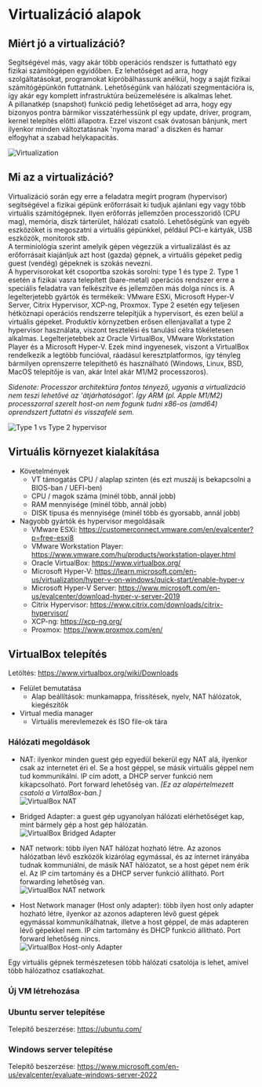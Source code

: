 # Virtualizáció alapok

## Miért jó a virtualizáció?
Segítségével más, vagy akár több operációs rendszer is futtatható egy fizikai számítógépen egyidőben. Ez lehetőséget ad arra, hogy szolgáltatásokat, programokat kipróbálhassunk anélkül, hogy a saját fizikai számítógépünkön futtatnánk. Lehetőségünk van hálózati szegmentációra is, így akár egy komplett infrastruktúra beüzemelésére is alkalmas lehet.  
A pillanatkép (snapshot) funkció pedig lehetőséget ad arra, hogy egy bizonyos pontra bármikor visszatérhessünk pl egy update, driver, program, kernel telepítés előtti állapotra. Ezzel viszont csak óvatosan bánjunk, mert ilyenkor minden változtatásnak 'nyoma marad' a diszken és hamar elfogyhat a szabad helykapacitás.

![Virtualization](resources/virtualization.png)

## Mi az a virtualizáció?
Virtualizáció során egy erre a feladatra megírt program (hypervisor) segítségével a fizikai gépünk erőforrásait ki tudjuk ajánlani egy vagy több virtuális számítógépnek. Ilyen erőforrás jellemzően processzoridő (CPU mag), memória, diszk tárterület, hálózati csatoló. Lehetőségünk van egyéb eszközöket is megoszatni a virtuális gépünkkel, például PCI-e kártyák, USB eszközök, monitorok stb.  
A terminiológia szerint amelyik gépen végezzük a virtualizálást és az erőforrásait kiajánljuk azt host (gazda) gépnek, a virtuális gépeket pedig guest (vendég) gépeknek is szokás nevezni.  
A hypervisorokat két csoportba szokás sorolni: type 1 és type 2. Type 1 esetén a fizikai vasra telepített (bare-metal) operációs rendszer erre a speciális feladatra van felkészítve és jellemzően más dolga nincs is. A legelterjetebb gyártók és termékeik: VMware ESXi, Microsoft Hyper-V Server, Citrix Hypervisor, XCP-ng, Proxmox. Type 2 esetén egy teljesen hétköznapi operációs rendszerre telepítjük a hypervisort, és ezen belül a virtuális gépeket. Produktív környzetben erősen ellenjavallat a type 2 hypervisor használata, viszont tesztelési és tanulási célra tökéletesen alkalmas. Legelterjetebbek az Oracle VirtualBox, VMware Workstation Player és a Microsoft Hyper-V. Ezek mind ingyenesek, viszont a VirtualBox rendelkezik a legtöbb funcióval, ráadásul keresztplatformos, így tényleg bármilyen oprenszerre telepíthető és használható (Windows, Linux, BSD, MacOS telepítője is van, akár Intel akár M1/M2 processzoros).  

*Sidenote: Processzor architektúra fontos tényező, ugyanis a virtualizáció nem teszi lehetővé az 'átjárhatóságot'. Így ARM (pl. Apple M1/M2) processzorral szerelt host-on nem fogunk tudni x86-os (amd64) oprendszert futtatni és visszafelé sem.*

![Type 1 vs Type 2 hypervisor](resources/virtualbox_type1_vs_type2.png)

## Virtuális környezet kialakítása
- Követelmények
  - VT támogatás CPU / alaplap szinten (és ezt muszáj is bekapcsolni a BIOS-ban / UEFI-ben)
  - CPU / magok száma (minél több, annál jobb)
  - RAM mennyisége (minél több, annál jobb)
  - DISK típusa és mennyisége (minél több és gyorsabb, annál jobb)
- Nagyobb gyártók és hypervisor megoldásaik
  - VMware ESXi: https://customerconnect.vmware.com/en/evalcenter?p=free-esxi8
  - VMware Workstation Player: https://www.vmware.com/hu/products/workstation-player.html
  - Oracle VirtualBox: https://www.virtualbox.org/
  - Microsoft Hyper-V: https://learn.microsoft.com/en-us/virtualization/hyper-v-on-windows/quick-start/enable-hyper-v
  - Microsoft Hyper-V Server: https://www.microsoft.com/en-us/evalcenter/download-hyper-v-server-2019
  - Citrix Hypervisor: https://www.citrix.com/downloads/citrix-hypervisor/
  - XCP-ng: https://xcp-ng.org/
  - Proxmox: https://www.proxmox.com/en/

## VirtualBox telepítés
Letöltés: https://www.virtualbox.org/wiki/Downloads
- Felület bemutatása
  - Alap beállítások: munkamappa, frissítések, nyelv, NAT hálózatok, kiegészítők
- Virtual media manager
  - Virtuális merevlemezek és ISO file-ok tára

### Hálózati megoldások
  - NAT: ilyenkor minden guest gép egyedül bekerül egy NAT alá, ilyenkor csak az internetet éri el. Se a host géppel, se másik virtuális géppel nem tud kommunikálni. IP cím adott, a DHCP server funkció nem kikapcsolható. Port forward lehetőség van. *[Ez az alapértelmezett csatoló a VirtalBox-ban.]*  
  ![VirtualBox NAT](resources/virtualbox_nat.png)

  - Bridged Adapter: a guest gép ugyanolyan hálózati elérhetőséget kap, mint bármely gép a host gép hálózatán.  
  ![VirtualBox Bridged Adapter](resources/virtualbox_bridged.png)

  - NAT network: több ilyen NAT hálózat hozható létre. Az azonos hálózatban lévő eszközök kizárólag egymással, és az internet irányába tudnak kommuniálni, de másik NAT hálózatot, se a host gépet nem érik el. Az IP cím tartomány és a DHCP server funkció állítható. Port forwarding lehetőség van.  
  ![VirtualBox NAT network](resources/virtualbox_nat_network.png)

  - Host Network manager (Host only adapter): több ilyen host only adapter hozható létre, ilyenkor az azonos adapteren lévő guest gépek egymással kommunikálhatnak, illetve a host géppel, de más adapteren lévő gépekkel nem. IP cím tartomány és DHCP funkció állítható. Port forward lehetőség nincs.  
  ![VirtualBox Host-only Adapter](resources/virtualbox_host_only.png)  

Egy virtuális gépnek természetesen több hálózati csatolója is lehet, amivel több hálózathoz csatlakozhat.

### Új VM létrehozása  
  

### Ubuntu server telepítése

Telepítő beszerzése: https://ubuntu.com/

### Windows server telepítése
Telepítő beszerzése: https://www.microsoft.com/en-us/evalcenter/evaluate-windows-server-2022

